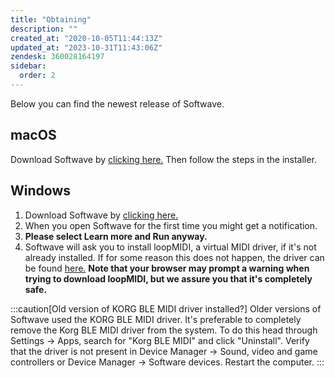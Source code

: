 ```yaml
---
title: "Obtaining"
description: ""
created_at: "2020-10-05T11:44:13Z"
updated_at: "2023-10-31T11:43:06Z"
zendesk: 360028164197
sidebar:
  order: 2
---
```


Below you can find the newest release of Softwave.

## macOS
Download Softwave by [clicking here.](https://github.com/genkiinstruments/releases/releases/download/softwave/Softwave_mac.zip) Then follow the steps in the installer.

## Windows
1. Download Softwave by [clicking here.](https://github.com/genkiinstruments/releases/releases/download/softwave/Softwave_win.exe)
2. When you open Softwave for the first time you might get a notification.
3. **Please select Learn more and Run anyway.**
4. Softwave will ask you to install loopMIDI, a virtual MIDI driver, if it's not already installed. If for some reason this does not happen, the driver can be found [here.](https://www.tobias-erichsen.de/software/loopmidi.html)
**Note that your browser may prompt a warning when trying to download loopMIDI, but we assure you that it's completely safe.**

:::caution[Old version of KORG BLE MIDI driver installed?]
Older versions of Softwave used the KORG BLE MIDI driver. It's preferable to completely remove the Korg BLE MIDI driver from the system. To do this head through Settings → Apps, search for "Korg BLE MIDI" and click "Uninstall". Verify that the driver is not present in Device Manager → Sound, video and game controllers or Device Manager → Software devices. Restart the computer.
:::

